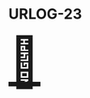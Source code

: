 # URLOG-23

<a href="https://www.modernillustration.org/archive" target="_blank" style="font-size: 10vw; text-align:center;"><div>🚪</div></a>